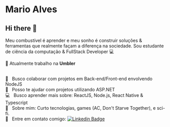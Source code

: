 # Mario Alves

## Hi there 👋
Meu combustível é aprender e meu sonho é construir soluções & ferramentas que realmente façam a diferença na sociedade.
Sou estudante de ciência da computação & FullStack Developer :computer:

:rocket: Atualmente trabalho na **Umbler**

<br/> :purple_heart: &nbsp; Busco colaborar com projetos em Back-end/Front-end envolvendo NodeJS
<br/> :muscle: &nbsp; Posso te ajudar com projetos utilizando ASP.NET
<br/> :computer: &nbsp; Busco aprender mais sobre: ReactJS, Node.js, React Native & Typescript
<br/> 💬  &nbsp; Sobre mim: Curto tecnologias, games (AC, Don't Starve Together), e sci-fi.
<br/> :email: &nbsp; Entre em contato comigo: [![Linkedin Badge](https://img.shields.io/badge/-MarioAlves-blue?style=flat-square&logo=Linkedin&logoColor=white&link=https://www.linkedin.com/in/mario-alves-63ba68123/)](https://www.linkedin.com/in/mario-alves-63ba68123/) 

<!--
**marioalvesx/marioalvesx** is a ✨ _special_ ✨ repository because its `README.md` (this file) appears on your GitHub profile.

Here are some ideas to get you started:

- 🔭 I’m currently working on ...
- 🌱 I’m currently learning ...
- 👯 I’m looking to collaborate on ...
- 🤔 I’m looking for help with ...
- 💬 Ask me about ...
- 📫 How to reach me: ...
- 😄 Pronouns: ...
- ⚡ Fun fact: ...
-->
